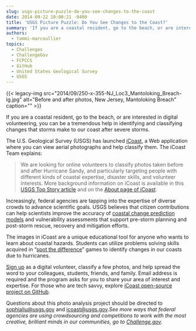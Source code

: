 ```yaml
---
slug: usgs-picture-puzzle-do-you-see-changes-to-the-coast
date: 2014-09-22 10:00:21 -0400
title: 'USGS Picture Puzzle: Do You See Changes to the Coast?'
summary: 'If you are a coastal resident, go to the beach, or are interested in digital volunteering, you can be a tremendous help in identifying and classifying changes that storms make to our coast after severe storms. The U.S. Geological Survey (USGS) has launched iCoast, a Web application where you can view aerial photographs and help classify'
authors:
  - tammi-marcoullier
topics:
  - Challenges
  - ChallengeGov
  - FCPCCS
  - GitHub
  - United States Geological Survey
  - USGS
---
```


{{< legacy-img src="2014/09/250-x-355-NJ\_Loc3\_Mantoloking_Breach-lg.jpg" alt="Before and after photos, New Jersey, Mantoloking Breach" caption="" >}} 

If you are a coastal resident, go to the beach, or are interested in digital volunteering, you can be a tremendous help in identifying and classifying changes that storms make to our coast after severe storms.

The U.S. Geological Survey (USGS) has launched [iCoast](http://coastal.er.usgs.gov/icoast "USGS iCoast"), a Web application where you can view aerial photographs and help classify them. The iCoast Team explains:

> We are looking for online volunteers to classify photos taken before and after Hurricane Sandy, and particularly targeting people with different kinds of coastal expertise, disaster skills, and volunteer interests. More background information on iCoast is available in this [USGS Top Story article](http://www.usgs.gov/blogs/features/usgs_top_story/usgs-icoast-did-the-coast-change) and on the [About page of iCoast](http://coastal.er.usgs.gov/icoast/about.php).

Increasingly, federal agencies are tapping into the expertise of diverse crowds to advance scientific goals. USGS believes that citizen contributions can help scientists improve the accuracy of [coastal change prediction models](http://marine.usgs.gov/coastalchangehazardsportal/ "coastal change prediction models") and vulnerability assessments that support pre-storm planning and post-storm rescue, recovery and mitigation efforts.

The images in iCoast are a unique educational tool for anyone who wants to learn about coastal hazards. Students can utilize problems solving skills acquired in &#8220;[spot the difference](http://www.spotthedifference.com/)&#8221; games to identify changes in our coasts due to hurricanes.

<a title="sign up with icoast" href="http://coastal.er.usgs.gov/icoast/" target="_blank">Sign up</a> as a digital volunteer, classify a few photos, and help spread the word to your colleagues, students, friends, and family. Email address is required and the program asks for you to share your area of interest and expertise. For those who are tech savvy, explore [iCoast open-source project on GitHub](http://github.com/usgs/icoast).

Questions about this photo analysis project should be directed to <sophialiu@usgs.gov> and <icoast@usgs.gov>._See more ways that federal agencies are using crowdsourcing and competitions to work with the most creative, brilliant minds in our communities, go to [Challenge.gov](https://challenge.gov/ "challenge dot gov")._